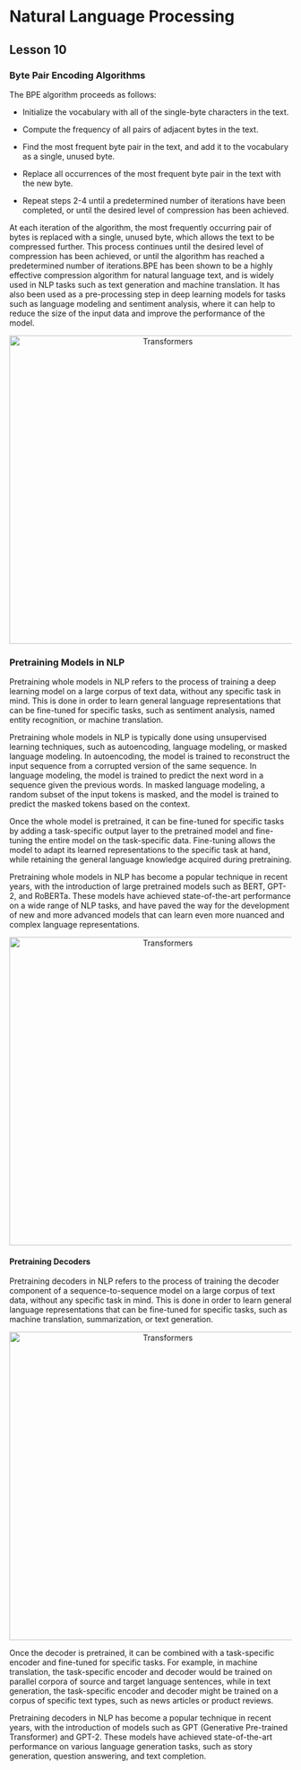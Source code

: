 # Natural Language Processing
## Lesson 10

<h3> Byte Pair Encoding Algorithms </h3>

The BPE algorithm proceeds as follows:

* Initialize the vocabulary with all of the single-byte characters in the text.

* Compute the frequency of all pairs of adjacent bytes in the text.

* Find the most frequent byte pair in the text, and add it to the vocabulary as a single, unused byte.

* Replace all occurrences of the most frequent byte pair in the text with the new byte.

* Repeat steps 2-4 until a predetermined number of iterations have been completed, or until the desired level of compression has been achieved.

At each iteration of the algorithm, the most frequently occurring pair of bytes is replaced with a single, unused byte, which allows the text to be compressed further. This process continues until the desired level of compression has been achieved, or until the algorithm has reached a predetermined number of iterations.BPE has been shown to be a highly effective compression algorithm for natural language text, and is widely used in NLP tasks such as text generation and machine translation. It has also been used as a pre-processing step in deep learning models for tasks such as language modeling and sentiment analysis, where it can help to reduce the size of the input data and improve the performance of the model.

<p align="center">
<img src= "https://user-images.githubusercontent.com/45029614/227128157-975d3dc9-04c8-4821-8e76-240915acb766.PNG" width="550" title="Transformers">
</p>

<h3> Pretraining Models in NLP </h3>

Pretraining whole models in NLP refers to the process of training a deep learning model on a large corpus of text data, without any specific task in mind. This is done in order to learn general language representations that can be fine-tuned for specific tasks, such as sentiment analysis, named entity recognition, or machine translation.

Pretraining whole models in NLP is typically done using unsupervised learning techniques, such as autoencoding, language modeling, or masked language modeling. In autoencoding, the model is trained to reconstruct the input sequence from a corrupted version of the same sequence. In language modeling, the model is trained to predict the next word in a sequence given the previous words. In masked language modeling, a random subset of the input tokens is masked, and the model is trained to predict the masked tokens based on the context.

Once the whole model is pretrained, it can be fine-tuned for specific tasks by adding a task-specific output layer to the pretrained model and fine-tuning the entire model on the task-specific data. Fine-tuning allows the model to adapt its learned representations to the specific task at hand, while retaining the general language knowledge acquired during pretraining.

Pretraining whole models in NLP has become a popular technique in recent years, with the introduction of large pretrained models such as BERT, GPT-2, and RoBERTa. These models have achieved state-of-the-art performance on a wide range of NLP tasks, and have paved the way for the development of new and more advanced models that can learn even more nuanced and complex language representations.

<p align="center">
<img src= "https://user-images.githubusercontent.com/45029614/227130309-22c18e44-101b-4452-87d0-0f18279d3425.PNG" width="550" title="Transformers">
</p>

<h4> Pretraining Decoders </h4>

Pretraining decoders in NLP refers to the process of training the decoder component of a sequence-to-sequence model on a large corpus of text data, without any specific task in mind. This is done in order to learn general language representations that can be fine-tuned for specific tasks, such as machine translation, summarization, or text generation.

<p align="center">
<img src= "https://user-images.githubusercontent.com/45029614/227131339-d45f95ee-3a83-490c-980e-539f55df7e75.PNG" width="550" title="Transformers">
</p>

Once the decoder is pretrained, it can be combined with a task-specific encoder and fine-tuned for specific tasks. For example, in machine translation, the task-specific encoder and decoder would be trained on parallel corpora of source and target language sentences, while in text generation, the task-specific encoder and decoder might be trained on a corpus of specific text types, such as news articles or product reviews.

Pretraining decoders in NLP has become a popular technique in recent years, with the introduction of models such as GPT (Generative Pre-trained Transformer) and GPT-2. These models have achieved state-of-the-art performance on various language generation tasks, such as story generation, question answering, and text completion.

